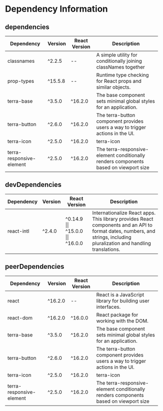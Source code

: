 # Dependency Information

## dependencies
| Dependency | Version | React Version | Description |
|-|-|-|-|
| classnames | ^2.2.5 | -- | A simple utility for conditionally joining classNames together |
| prop-types | ^15.5.8 | -- | Runtime type checking for React props and similar objects. |
| terra-base | ^3.5.0 | ^16.2.0 | The base component sets minimal global styles for an application. |
| terra-button | ^2.6.0 | ^16.2.0 | The terra-button component provides users a way to trigger actions in the UI. |
| terra-icon | ^2.5.0 | ^16.2.0 | terra-icon |
| terra-responsive-element | ^2.5.0 | ^16.2.0 | The terra-responsive-element conditionally renders components based on viewport size |

## devDependencies
| Dependency | Version | React Version | Description |
|-|-|-|-|
| react-intl | ^2.4.0 | ^0.14.9 \|\| ^15.0.0 \|\| ^16.0.0 | Internationalize React apps. This library provides React components and an API to format dates, numbers, and strings, including pluralization and handling translations. |

## peerDependencies
| Dependency | Version | React Version | Description |
|-|-|-|-|
| react | ^16.2.0 | -- | React is a JavaScript library for building user interfaces. |
| react-dom | ^16.2.0 | ^16.0.0 | React package for working with the DOM. |
| terra-base | ^3.5.0 | ^16.2.0 | The base component sets minimal global styles for an application. |
| terra-button | ^2.6.0 | ^16.2.0 | The terra-button component provides users a way to trigger actions in the UI. |
| terra-icon | ^2.5.0 | ^16.2.0 | terra-icon |
| terra-responsive-element | ^2.5.0 | ^16.2.0 | The terra-responsive-element conditionally renders components based on viewport size |
